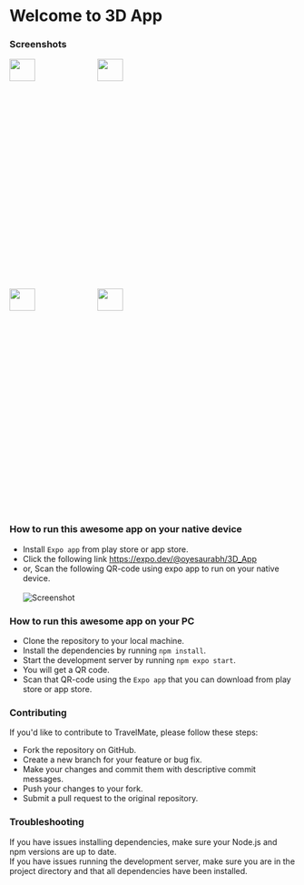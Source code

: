 # Welcome to 3D App

### Screenshots

<img src="https://user-images.githubusercontent.com/66557474/222927632-5bed6a24-eb51-46ed-bf4b-043ff4c0184a.jpeg" width="30%" height="10%"> <img src="https://user-images.githubusercontent.com/66557474/222927636-76527f56-a92e-44a6-a13a-f8a166ffb908.jpeg" width="30%" height="10%">

<img src="https://user-images.githubusercontent.com/66557474/222927637-8404a17c-5dd1-497f-9f63-73b6eba2f409.jpeg" width="30%" height="10%"> <img src="https://user-images.githubusercontent.com/66557474/222927638-b1688243-fa3a-4e63-b51a-7a39979b851d.jpeg" width="30%" height="10%">

### How to run this awesome app on your native device

- Install `Expo app` from play store or app store.
- Click the following link https://expo.dev/@oyesaurabh/3D_App
- or, Scan the following QR-code using expo app to run on your native device.<br><br>
  ![Screenshot](https://user-images.githubusercontent.com/66557474/222927387-717dc9ab-a972-439c-b148-c8d63101b70b.png)

### How to run this awesome app on your PC

- Clone the repository to your local machine.
- Install the dependencies by running `npm install`.
- Start the development server by running `npm expo start`.
- You will get a QR code.
- Scan that QR-code using the `Expo app` that you can download from play store or app store.

### Contributing

If you'd like to contribute to TravelMate, please follow these steps:

- Fork the repository on GitHub.
- Create a new branch for your feature or bug fix.
- Make your changes and commit them with descriptive commit messages.
- Push your changes to your fork.
- Submit a pull request to the original repository.

### Troubleshooting

If you have issues installing dependencies, make sure your Node.js and npm versions are up to date.<br>
If you have issues running the development server, make sure you are in the project directory and that all dependencies have been installed.
